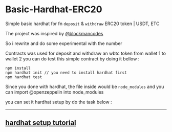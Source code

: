 # Basic-Hardhat-ERC20
Simple basic hardhat for fn `deposit` &amp; `withdraw` ERC20 token | USDT, ETC

The project was inspired by [@blockmancodes](https://github.com/BlockmanCodes)

So i rewrite and do some experimental with the number

Contracts was used for deposit and withdraw an wbtc token from wallet 1 to wallet 2
you can do test this simple contract by doing it bellow :

```
npm install 
npm hardhat init // you need to install hardhat first 
npm hardhat test
```
Since you done with hardhat, the file inside would be `node_modules` and you can import @openzeppelin into node_modules


you can set it hardhat setup by do the task below : 

-----------------
[hardhat setup tutorial](https://hardhat.org/tutorial/creating-a-new-hardhat-project.html)
-----------------
